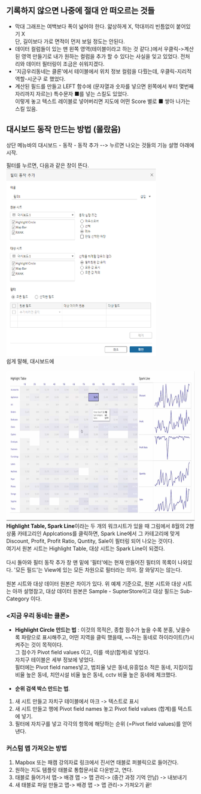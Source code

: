 ## **기록하지 않으면 나중에 절대 안 떠오르는 것들**
* 막대 그래프는 여백보다 폭이 넓어야 한다. 얇상하게 X, 막대끼리 빈틈없이 붙어있기 X <br>단, 길이보다 가로 면적이 먼저 보일 정도는 안된다.
* 데이터 컬럼들이 있는 맨 왼쪽 영역(테이블이라고 하는 것 같다.)에서 우클릭->계산된 영역 만들기로 내가 원하는 컬럼을 추가 할 수 있다는 사실을 잊고 있었다. 전처리와 데이터 필터링이 조금은 쉬워지겠다.
* '지금우리동네는 클론'에서 테이블에서 위치 정보 컬럼을 다뤘는데, 우클릭-지리적 역할-시군구 로 했었다.
* 계산된 필드를 만들고 LEFT 함수에 (문자열과 숫자를 넣으면 왼쪽에서 부터 몇번째 자리까지 자르는) 특수문자 ■를 넣는 스킬도 있었다.<br>이렇게 놓고 텍스트 레이블로 넣어버리면 지도에 어떤 Score 별로 ■ 쌓아 나가는 스킬 있음.
## 대시보드 동작 만드는 방법 (몰랐음)
상단 메뉴바의 대시보드 - 동작 - 동작 추가 --> 누르면 나오는 것들의 기능 설명 아래에 시작.  

필터를 누르면, 다음과 같은 창이 뜬다.  
<img src=".\images\Tableau\Filter_action.png" width="400px" height="500px" title="Filter action"/><br>
쉽게 말해, 대시보드에  <br><br>
<img src=".\images\Tableau\Filter_action_ex1.png" width="700px" height="400px" title="Filter action"/><br>
**Highlight Table, Spark Line**이라는 두 개의 워크시트가 있을 때 그림에서 8월의 2행 상품 카테고리인 Applcations를 클릭하면, Spark Line에서 그 카테고리에 맞게 Discount, Profit, Profit Ratio, Quntity, Sale이 필터링 되어 나오는 것이다.  
여기서 원본 시트는 Highlight Table, 대상 시트는 Spark Line이 되겠다.<br><br>
다시 돌아와 필터 동작 추가 창 맨 밑에 '필터'에는 현재 만들어진 필터의 목록이 나와있다. '모든 필드'는 View에 있는 모든 차원으로 필터라는 의미. 잘 와닿지는 않는다.<br><br>
원본 시트와 대상 데이터 원본은 차이가 있다. 위 예제 기준으로, 원본 시트와 대상 시트는 아까 설명참고, 대상 데이터 원본은 Sample - SupterStore이고 대상 필드는 Sub-Category 이다.


### <지금 우리 동네는 클론>
* **Highlight Circle 만드는 법** : 이것의 목적은, 종합 점수가 높을 수록 분홍, 낮을수록 파랑으로 표시해주고, 어떤 지역을 클릭 했을때, ~~하는 동네로 하이라이트(?)시켜주는 것이 목적이다.<br> 그 점수가 Pivot field values 이고, 이를 색상(합계)로 넣었다.<br>자치구 테이블은 세부 정보에 넣었다.<br> 필터에는 Pivot field names넣고, 범죄율 낮은 동네,유흥업소 적은 동네, 지킴이집 비율 높은 동네, 치안시설 비율 높은 동네, cctv 비율 높은 동네에 체크했다. <br><br>
* **순위 검색 박스 만드는 법**.
1. 새 시트 만들고 자치구 테이블에서 마크 -> 텍스트로 표시
2. 새 시트 만들고 행에 Pivot field names 놓고 Pivot field values (합계)를 텍스트에 넣기.
3. 필터에 자치구를 넣고 각각의 항목에 해당하는 순위 (=Pivot field values)를 얻어낸다.
### 커스텀 맵 가져오는 방법
1. Mapbox 또는 패캠 강의자료 링크에서 진서연 태블로 퍼블릭으로 들어간다.
2. 원하는 지도 템플릿 태블로 통합문서로 다운받고, 연다.
3. 태블로 들어가서 맵-> 배경 맵 -> 맵 관리-> (중간 과정 기억 안남) -> 내보내기
4. 새 태블로 파일 만들고  맵-> 배경 맵 -> 맵 관리-> 가져오기 끝!
   